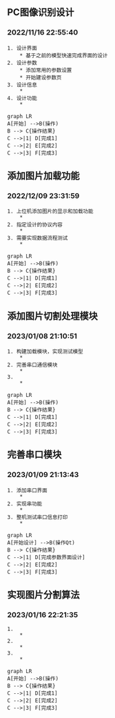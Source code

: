 <span id="0"></span>
## PC图像识别设计
### 2022/11/16 22:55:40
    1. 设计界面
        * 基于之前的模型快速完成界面的设计
    2. 设计参数
        * 添加常用的参数设置
        * 开始建设参数页
    3. 设计信息
        * 
    4. 设计功能
        * 
```mermaid
graph LR
A[开始] -->B(操作)
B --> C{操作结果}
C -->|1| D[完成1]
C -->|2| E[完成2]
C -->|3| F[完成3]
```

<span id="21"></span>
## 添加图片加载功能
### 2022/12/09 23:31:59
    1. 上位机添加图片的显示和加载功能
        * 
    2. 指定设计的协议内容
        * 
    3. 需要实现数据流程测试
        * 
```mermaid
graph LR
A[开始] -->B(操作)
B --> C{操作结果}
C -->|1| D[完成1]
C -->|2| E[完成2]
C -->|3| F[完成3]
```

<span id="39"></span>
## 添加图片切割处理模块
### 2023/01/08 21:10:51
    1. 构建加载模块，实现测试模型
        * 
    2. 完善串口通信模块
        * 
    3. 
        * 
```mermaid
graph LR
A[开始] -->B(操作)
B --> C{操作结果}
C -->|1| D[完成1]
C -->|2| E[完成2]
C -->|3| F[完成3]
```
<span id="56"></span>
## 完善串口模块
### 2023/01/09 21:13:43
    1. 添加串口界面
        * 
    2. 实现串功能
        * 
    3. 整机测试串口信息打印
        * 
```mermaid
graph LR
A[开始设计] -->B(操作Qt)
B --> C{操作结果}
C -->|1| D[完成参数界面设计]
C -->|2| E[完成2]
C -->|3| F[完成3]
```

<span id="74"></span>
## 实现图片分割算法
### 2023/01/16 22:21:35
    1. 
        * 
    2. 
        * 
    3. 
        * 
```mermaid
graph LR
A[开始] -->B(操作)
B --> C{操作结果}
C -->|1| D[完成1]
C -->|2| E[完成2]
C -->|3| F[完成3]
```